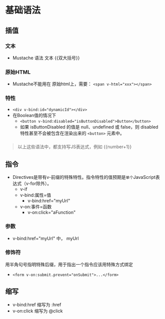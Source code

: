 # 基础语法

## 插值
### 文本
-  Mustache 语法 文本 {{双大括号}}
### 原始HTML
- Mustache不能用在 原始html上，需要：  `<span v-html="xxx"></span>`
### 特性 
- `<div v-bind:id="dynamicId"></div>`
- 在Boolean值的情况下
  - `<button v-bind:disabled="isButtonDisabled">Button</button>`
  - 如果 isButtonDisabled 的值是 null、undefined 或 false，则 disabled 特性甚至不会被包含在渲染出来的 `<button>` 元素中。
###
> 以上这些语法中，都支持写JS表达式，例如 {{number+1}}

## 指令

- Directives是带有v-前缀的特殊特性。指令特性的值预期是`单个`JavaScript表达式（v-for除外）。
  - v-if
  - v-bind:属性=值
    - v-bind:href="myUrl"
  - v-on:事件=函数
    - v-on:click="aFunction"
### 参数
- v-bind:href="myUrl" 中， myUrl
### 修饰符
用半角句号指明特殊后缀，用于指出一个指令应该用特殊方式绑定
- `<form v-on:submit.prevent="onSubmit">...</form>`

## 缩写
- v-bind:href 缩写为 :href
- v-on:click 缩写为 @click